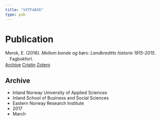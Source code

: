 ```yaml
---
title: "VXTF4AX6"
type: pub
---
```

<h1>Publication</h1>
<article id="csl-bib-container-VXTF4AX6" class="csl-bib-container">
  <div class="csl-bib-body" style="line-height: 1.35; padding-left: 1em; text-indent:-1em;">
  <div class="csl-entry">Merok, E. (2016). <i>Mellom bonde og b&#xF8;rs: Landkreditts historie 1915-2015</i>. Fagbokforl.</div>
</div>
  <div class="csl-bib-buttons">
    <a href="#taxonomy-article-VXTF4AX6" class="csl-bib-button">Archive</a>
    <a href="https://app.cristin.no/results/show.jsf?id=1460685" alt="Cristin URL" class="csl-bib-button">Cristin</a>
    <a href="http://zotero.org/groups/5402882/items/VXTF4AX6" alt="Zotero URL" class="csl-bib-button">Zotero</a>
  </div>
  <div id="csl-bib-meta-container-VXTF4AX6"></div>
</article>
<div id="csl-bib-meta-VXTF4AX6" class="csl-bib-meta">
  <article id="taxonomy-article-VXTF4AX6" class="taxonomy-article">
    <h1>Archive</h1>
    <ul>
      <li>Inland Norway University of Applied Sciences</li>
      <li>Inland School of Business and Social Sciences</li>
      <li>Eastern Norway Research Institute</li>
      <li>2017</li>
      <li>March</li>
    </ul>
  </article>
</div>

